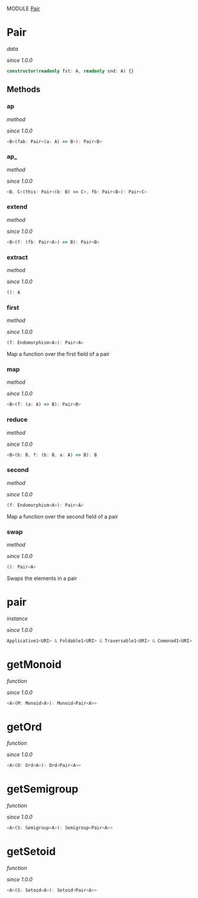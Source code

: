 MODULE [Pair](https://github.com/gcanti/fp-ts/blob/master/src/Pair.ts)

# Pair

_data_

_since 1.0.0_

```ts
constructor(readonly fst: A, readonly snd: A) {}
```

## Methods

### ap

_method_

_since 1.0.0_

```ts
<B>(fab: Pair<(a: A) => B>): Pair<B>
```

### ap\_

_method_

_since 1.0.0_

```ts
<B, C>(this: Pair<(b: B) => C>, fb: Pair<B>): Pair<C>
```

### extend

_method_

_since 1.0.0_

```ts
<B>(f: (fb: Pair<A>) => B): Pair<B>
```

### extract

_method_

_since 1.0.0_

```ts
(): A
```

### first

_method_

_since 1.0.0_

```ts
(f: Endomorphism<A>): Pair<A>
```

Map a function over the first field of a pair

### map

_method_

_since 1.0.0_

```ts
<B>(f: (a: A) => B): Pair<B>
```

### reduce

_method_

_since 1.0.0_

```ts
<B>(b: B, f: (b: B, a: A) => B): B
```

### second

_method_

_since 1.0.0_

```ts
(f: Endomorphism<A>): Pair<A>
```

Map a function over the second field of a pair

### swap

_method_

_since 1.0.0_

```ts
(): Pair<A>
```

Swaps the elements in a pair

# pair

_instance_

_since 1.0.0_

```ts
Applicative1<URI> & Foldable1<URI> & Traversable1<URI> & Comonad1<URI>
```

# getMonoid

_function_

_since 1.0.0_

```ts
<A>(M: Monoid<A>): Monoid<Pair<A>>
```

# getOrd

_function_

_since 1.0.0_

```ts
<A>(O: Ord<A>): Ord<Pair<A>>
```

# getSemigroup

_function_

_since 1.0.0_

```ts
<A>(S: Semigroup<A>): Semigroup<Pair<A>>
```

# getSetoid

_function_

_since 1.0.0_

```ts
<A>(S: Setoid<A>): Setoid<Pair<A>>
```
